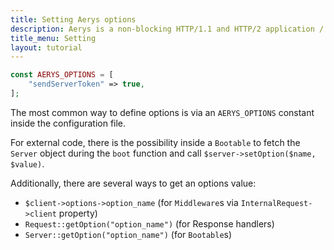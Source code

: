 ```yaml
---
title: Setting Aerys options
description: Aerys is a non-blocking HTTP/1.1 and HTTP/2 application / websocket / static file server.
title_menu: Setting
layout: tutorial
---
```


```php
const AERYS_OPTIONS = [
	"sendServerToken" => true,
];
```

The most common way to define options is via an `AERYS_OPTIONS` constant inside the configuration file.

For external code, there is the possibility inside a `Bootable` to fetch the `Server` object during the `boot` function and call `$server->setOption($name, $value)`.

Additionally, there are several ways to get an options value:
- `$client->options->option_name` (for `Middleware`s via `InternalRequest->client` property)
- `Request::getOption("option_name")` (for Response handlers)
- `Server::getOption("option_name")` (for `Bootable`s)